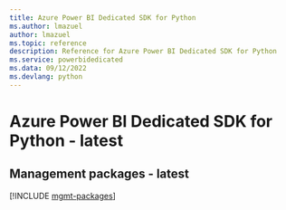 ```yaml
---
title: Azure Power BI Dedicated SDK for Python
ms.author: lmazuel
author: lmazuel
ms.topic: reference
description: Reference for Azure Power BI Dedicated SDK for Python
ms.service: powerbidedicated
ms.data: 09/12/2022
ms.devlang: python
---
```

# Azure Power BI Dedicated SDK for Python - latest

## Management packages - latest
[!INCLUDE [mgmt-packages](power-bi-dedicated-mgmt-index.md)]